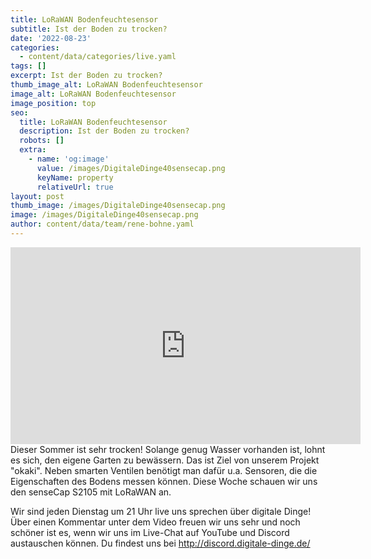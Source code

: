 ```yaml
---
title: LoRaWAN Bodenfeuchtesensor
subtitle: Ist der Boden zu trocken?
date: '2022-08-23'
categories:
  - content/data/categories/live.yaml
tags: []
excerpt: Ist der Boden zu trocken?
thumb_image_alt: LoRaWAN Bodenfeuchtesensor
image_alt: LoRaWAN Bodenfeuchtesensor
image_position: top
seo:
  title: LoRaWAN Bodenfeuchtesensor
  description: Ist der Boden zu trocken?
  robots: []
  extra:
    - name: 'og:image'
      value: /images/DigitaleDinge40sensecap.png
      keyName: property
      relativeUrl: true
layout: post
thumb_image: /images/DigitaleDinge40sensecap.png
image: /images/DigitaleDinge40sensecap.png
author: content/data/team/rene-bohne.yaml
---
```

<iframe width="560" height="315"
src="https://www.youtube.com/embed/giSic_Eo55U?modestbranding=1"
frameborder="0" allow="accelerometer; autoplay; encrypted-media;
gyroscope; picture-in-picture" allowfullscreen>\\\</iframe>
Dieser Sommer ist sehr trocken! Solange genug Wasser vorhanden ist, lohnt es sich, den eigene Garten zu bewässern. Das ist Ziel von unserem Projekt "okaki". Neben smarten Ventilen benötigt man dafür u.a. Sensoren, die die Eigenschaften des Bodens messen können. Diese Woche schauen wir uns den senseCap S2105 mit LoRaWAN an.

Wir sind jeden Dienstag um 21 Uhr live uns sprechen über digitale Dinge! Über einen Kommentar unter dem Video freuen wir uns sehr und noch schöner ist es, wenn wir uns im Live-Chat auf YouTube und Discord austauschen können. Du findest uns bei http://discord.digitale-dinge.de/